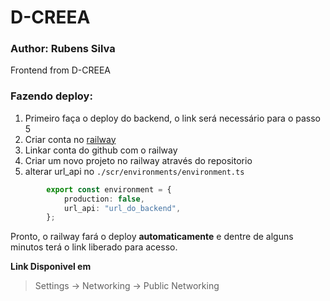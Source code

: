 # D-CREEA

### Author: Rubens Silva

Frontend from D-CREEA


### Fazendo deploy:

1. Primeiro faça o deploy do backend, o link será necessário para o passo 5
2. Criar conta no [railway](https://railway.app/) 
3. Linkar conta do github com o railway
4. Criar um novo projeto no railway através do repositorio
5. alterar url_api no ``./scr/environments/environment.ts``
```ts
        export const environment = {
            production: false,
            url_api: "url_do_backend",
        };
```

Pronto, o railway fará o deploy **automaticamente** e dentre de alguns minutos terá o link liberado para acesso.

**Link Disponivel em**
> Settings -> Networking -> Public Networking
